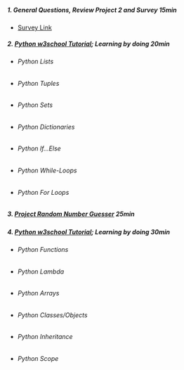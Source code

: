 ##### 1. General Questions, Review Project 2 and Survey 15min
   - [Survey Link](https://forms.office.com/e/qQ9TXqw572)
##### 2. [Python w3school Tutorial](https://www.w3schools.com/python/); Learning by doing 20min
   - ###### Python Lists
   - ###### Python Tuples
   - ###### Python Sets
   - ###### Python Dictionaries
   - ###### Python If…Else
   - ###### Python While-Loops
   - ###### Python For Loops
##### 3. [Project Random Number Guesser](https://replit.com/@German1212/STADS-Python-Course#Project%203%20Random%20Number%20Guesser/task.md) 25min
##### 4. [Python w3school Tutorial](https://www.w3schools.com/python/); Learning by doing 30min
   - ###### Python Functions
   - ###### Python Lambda
   - ###### Python Arrays
   - ###### Python Classes/Objects
   - ###### Python Inheritance
   - ###### Python Scope
